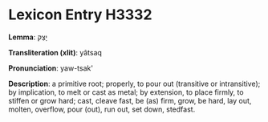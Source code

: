 # Lexicon Entry H3332

**Lemma**: יָצַק

**Transliteration (xlit)**: yâtsaq

**Pronunciation**: yaw-tsak'

**Description**:
a primitive root; properly, to pour out (transitive or intransitive); by implication, to melt or cast as metal; by extension, to place firmly, to stiffen or grow hard; cast, cleave fast, be (as) firm, grow, be hard, lay out, molten, overflow, pour (out), run out, set down, stedfast.

